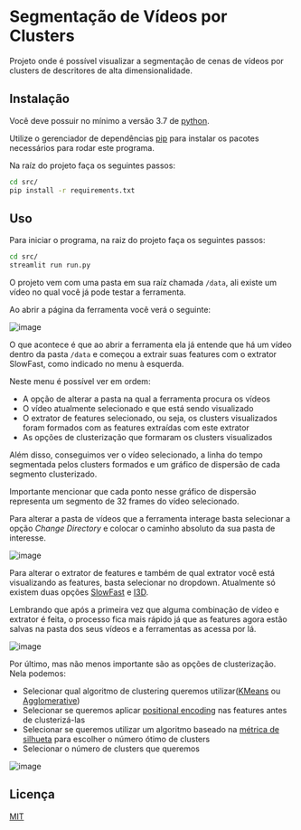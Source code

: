 # Segmentação de Vídeos por Clusters

Projeto onde é possível visualizar a segmentação de cenas de vídeos por clusters de descritores de alta dimensionalidade.

## Instalação

Você deve possuir no mínimo a versão 3.7 de [python](https://www.python.org/downloads/).

Utilize o gerenciador de dependências [pip](https://pip.pypa.io/en/stable/) para instalar os pacotes necessários para rodar este programa.

Na raíz do projeto faça os seguintes passos:

```bash
cd src/
pip install -r requirements.txt
```

## Uso

Para iniciar o programa, na raiz do projeto faça os seguintes passos:

```bash
cd src/
streamlit run run.py
```

O projeto vem com uma pasta em sua raíz chamada ```/data```, ali existe um vídeo no qual você já pode testar a ferramenta.

Ao abrir a página da ferramenta você verá o seguinte:

![image](https://drive.google.com/uc?export=view&id=1pX1VdQg_sR-RRpXK_CZ_TukkuS5jfPnt)

O que acontece é que ao abrir a ferramenta ela já entende que há um vídeo dentro da pasta ```/data``` e começou a extrair suas features com o extrator SlowFast, como indicado no menu à esquerda. 

Neste menu é possível ver em ordem:
* A opção de alterar a pasta na qual a ferramenta procura os vídeos
* O vídeo atualmente selecionado e que está sendo visualizado
* O extrator de features selecionado, ou seja, os clusters visualizados foram formados com as features extraídas com este extrator 
* As opções de clusterização que formaram os clusters visualizados

Além disso, conseguimos ver o vídeo selecionado, a linha do tempo segmentada pelos clusters formados e um gráfico de dispersão de cada segmento clusterizado. 

Importante mencionar que cada ponto nesse gráfico de dispersão representa um segmento de 32 frames do vídeo selecionado.

Para alterar a pasta de vídeos que a ferramenta interage basta selecionar a opção _Change Directory_ e colocar o caminho absoluto da sua pasta de interesse.

![image](https://drive.google.com/uc?export=view&id=1cSwkJtJTso41HSnacjt7Z-Qg3hdpkLvD)

Para alterar o extrator de features e também de qual extrator você está visualizando as features, basta selecionar no dropdown. Atualmente só existem duas opções [SlowFast](https://arxiv.org/abs/1812.03982) e [I3D](https://arxiv.org/abs/1705.07750).

Lembrando que após a primeira vez que alguma combinação de vídeo e extrator é feita, o processo fica mais rápido já que as features agora estão salvas na pasta dos seus vídeos e a ferramentas as acessa por lá. 

![image](https://drive.google.com/uc?export=view&id=1OP6i9fezQKW5Jr8Ofbo008TDGpt8vz3g)

Por último, mas não menos importante são as opções de clusterização. Nela podemos:
 * Selecionar qual algoritmo de clustering queremos utilizar([KMeans](https://scikit-learn.org/stable/modules/generated/sklearn.cluster.KMeans.html) ou [Agglomerative](https://scikit-learn.org/stable/modules/generated/sklearn.cluster.AgglomerativeClustering.html))
 * Selecionar se queremos aplicar [positional encoding](https://arxiv.org/abs/1706.03762) nas features antes de clusterizá-las
 * Selecionar se queremos utilizar um algoritmo baseado na [métrica de silhueta](https://scikit-learn.org/stable/modules/generated/sklearn.metrics.silhouette_score.html) para escolher o número ótimo de clusters
 * Selecionar o número de clusters que queremos

![image](https://drive.google.com/uc?export=view&id=1oln_ADkOXuwMX287ZsOIWUOdvqEiXMtw)

## Licença
[MIT](https://choosealicense.com/licenses/mit/)
